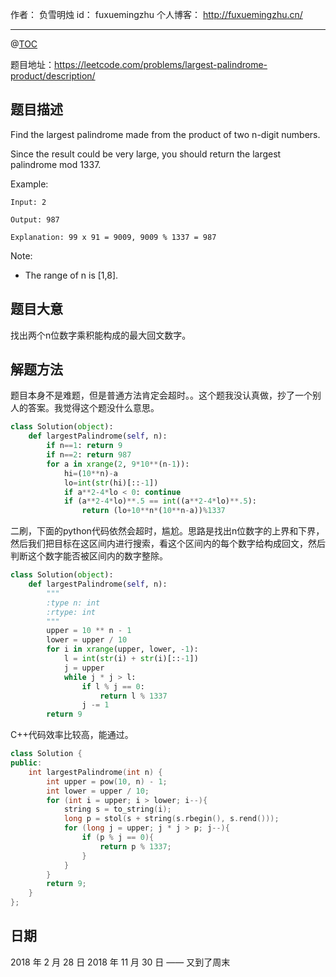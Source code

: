 
作者： 负雪明烛
id：	fuxuemingzhu
个人博客：	http://fuxuemingzhu.cn/

---
@[TOC](目录)

题目地址：https://leetcode.com/problems/largest-palindrome-product/description/


## 题目描述

Find the largest palindrome made from the product of two n-digit numbers.

Since the result could be very large, you should return the largest palindrome mod 1337.

Example:
    
    Input: 2
    
    Output: 987
    
    Explanation: 99 x 91 = 9009, 9009 % 1337 = 987

Note:

- The range of n is [1,8].



## 题目大意

找出两个n位数字乘积能构成的最大回文数字。

## 解题方法

题目本身不是难题，但是普通方法肯定会超时。。这个题我没认真做，抄了一个别人的答案。我觉得这个题没什么意思。

```python
class Solution(object):
    def largestPalindrome(self, n):
        if n==1: return 9
        if n==2: return 987
        for a in xrange(2, 9*10**(n-1)):
            hi=(10**n)-a
            lo=int(str(hi)[::-1])
            if a**2-4*lo < 0: continue
            if (a**2-4*lo)**.5 == int((a**2-4*lo)**.5):
                return (lo+10**n*(10**n-a))%1337
```

二刷，下面的python代码依然会超时，尴尬。思路是找出n位数字的上界和下界，然后我们把目标在这区间内进行搜索，看这个区间内的每个数字给构成回文，然后判断这个数字能否被区间内的数字整除。

```py
class Solution(object):
    def largestPalindrome(self, n):
        """
        :type n: int
        :rtype: int
        """
        upper = 10 ** n - 1
        lower = upper / 10
        for i in xrange(upper, lower, -1):
            l = int(str(i) + str(i)[::-1])
            j = upper
            while j * j > l:
                if l % j == 0:
                    return l % 1337
                j -= 1
        return 9
```

C++代码效率比较高，能通过。

```cpp
class Solution {
public:
    int largestPalindrome(int n) {
        int upper = pow(10, n) - 1;
        int lower = upper / 10;
        for (int i = upper; i > lower; i--){
            string s = to_string(i);
            long p = stol(s + string(s.rbegin(), s.rend()));
            for (long j = upper; j * j > p; j--){
                if (p % j == 0){
                    return p % 1337;
                }
            }
        }
        return 9;
    }
};
```

## 日期

2018 年 2 月 28 日 
2018 年 11 月 30 日 —— 又到了周末
